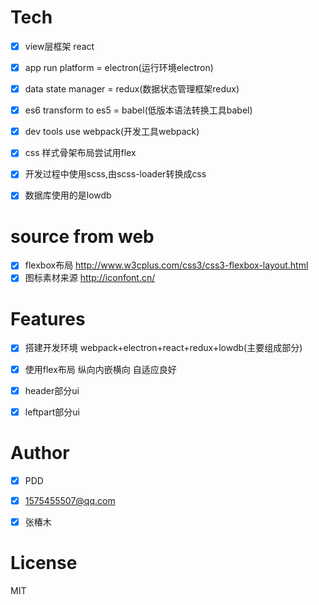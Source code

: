 # Tech
- [x] view层框架 react
- [x] app run platform = electron(运行环境electron)
- [x] data state manager = redux(数据状态管理框架redux)
- [x] es6 transform to es5 = babel(低版本语法转换工具babel)
- [x] dev tools use webpack(开发工具webpack)
- [x] css 样式骨架布局尝试用flex
- [x] 开发过程中使用scss,由scss-loader转换成css
- [x] 数据库使用的是lowdb


# source from web
- [x] flexbox布局 http://www.w3cplus.com/css3/css3-flexbox-layout.html
- [x] 图标素材来源   http://iconfont.cn/

# Features
- [x] 搭建开发环境 webpack+electron+react+redux+lowdb(主要组成部分)
- [x] 使用flex布局 纵向内嵌横向  自适应良好
- [x] header部分ui
- [x] leftpart部分ui



# Author
- [x] PDD
- [x] 1575455507@qq.com
- [x] 张椿木




# License
  MIT 

